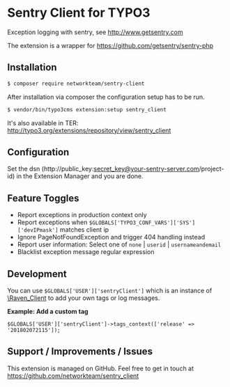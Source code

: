 # Sentry Client for TYPO3

Exception logging with sentry, see http://www.getsentry.com

The extension is a wrapper for https://github.com/getsentry/sentry-php

## Installation

```bash
$ composer require networkteam/sentry-client
```

After installation via composer the configuration setup has to be run.

```bash
$ vendor/bin/typo3cms extension:setup sentry_client
```

It's also available in TER: http://typo3.org/extensions/repository/view/sentry_client

## Configuration

Set the dsn (http://public_key:secret_key@your-sentry-server.com/project-id) in the Extension Manager and you are done.

## Feature Toggles

* Report exceptions in production context only
* Report exceptions when `$GLOBALS['TYPO3_CONF_VARS']['SYS']['devIPmask']` matches client ip
* Ignore PageNotFoundException and trigger 404 handling instead
* Report user information: Select one of `none` | `userid` | `usernameandemail`
* Blacklist exception message regular expression

## Development

You can use `$GLOBALS['USER']['sentryClient']` which is an instance of [\Raven_Client](https://github.com/getsentry/sentry-php/blob/master/lib/Raven/Client.php) to add your own tags or log messages.

**Example: Add a custom tag**

`$GLOBALS['USER']['sentryClient']->tags_context(['release' => '201802072115']);`

## Support / Improvements / Issues

This extension is managed on GitHub. Feel free to get in touch at
https://github.com/networkteam/sentry_client